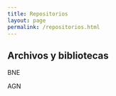 ```yaml
---
title: Repositorios
layout: page
permalink: /repositorios.html
---
```


## Archivos y bibliotecas

BNE

AGN